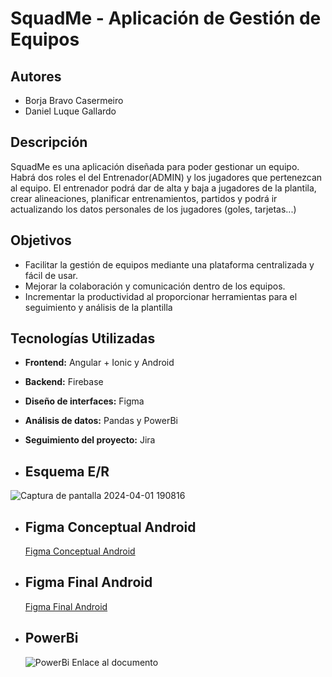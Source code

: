 # SquadMe - Aplicación de Gestión de Equipos

## Autores
- Borja Bravo Casermeiro
- Daniel Luque Gallardo

## Descripción
SquadMe es una aplicación diseñada para poder gestionar un equipo. Habrá dos roles el del Entrenador(ADMIN) y los jugadores que pertenezcan al equipo. El entrenador podrá dar de alta y baja a jugadores de la plantila, crear alineaciones, planificar entrenamientos, partidos y podrá ir actualizando los datos personales de los jugadores (goles, tarjetas...)

## Objetivos
- Facilitar la gestión de equipos mediante una plataforma centralizada y fácil de usar.
- Mejorar la colaboración y comunicación dentro de los equipos.
- Incrementar la productividad al proporcionar herramientas para el seguimiento y análisis de la plantilla

## Tecnologías Utilizadas
- **Frontend:** Angular + Ionic y Android
- **Backend:** Firebase
- **Diseño de interfaces:** Figma
- **Análisis de datos:** Pandas y PowerBi
- **Seguimiento del proyecto:** Jira

- ## Esquema E/R
  
![Captura de pantalla 2024-04-01 190816](https://github.com/squadMe-Proyect/squadme/assets/115071227/162ae281-7acb-465c-ae7b-78aa527f9732)

- ## Figma Conceptual Android
  [Figma Conceptual Android](https://www.figma.com/design/xPsmM60g44O3JyILapubrh/SquadMe?node-id=0-1&t=yUQ02REiaNkNig4D-0)

- ## Figma Final Android
  [Figma Final Android](https://www.figma.com/design/70ab3G2rfmvpu4wxCsTzro/SquadMe-Final?node-id=0-1&t=7IHDo30v8zq2ZR2g-0)


- ## PowerBi
  ![PowerBi](https://github.com/squadMe-Proyect/squadme/assets/115071227/fe7a0c03-f02b-43e7-a7aa-bf48c011242a)
  Enlace al documento
  

  

